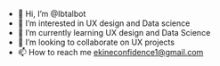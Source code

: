 - 👋 Hi, I’m @Ibtalbot
- 👀 I’m interested in UX design and Data science
- 🌱 I’m currently learning UX design and Data Science
- 💞️ I’m looking to collaborate on UX projects
- 📫 How to reach me ekineconfidence1@gmail.com

<!---
Ibtalbot/Ibtalbot is a ✨ special ✨ repository because its `README.md` (this file) appears on your GitHub profile.
You can click the Preview link to take a look at your changes.
--->
